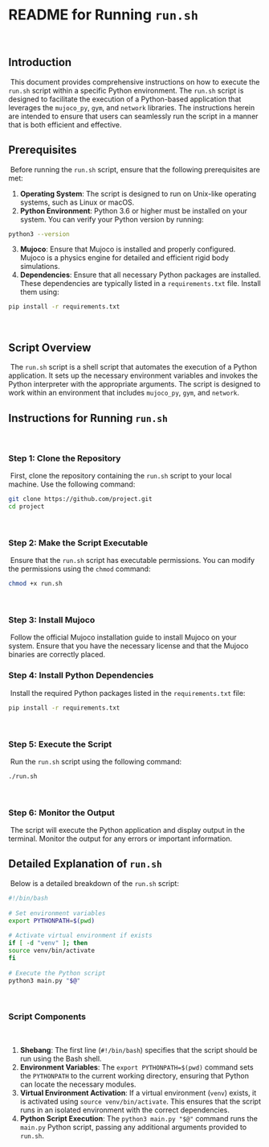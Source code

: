 ﻿
# README for Running `run.sh`
﻿
## Introduction
﻿
This document provides comprehensive instructions on how to execute the `run.sh` script within a specific Python environment. The `run.sh` script is designed to facilitate the execution of a Python-based application that leverages the `mujoco_py`, `gym`, and `network` libraries. The instructions herein are intended to ensure that users can seamlessly run the script in a manner that is both efficient and effective.
﻿
## Prerequisites
﻿
Before running the `run.sh` script, ensure that the following prerequisites are met:
﻿
1. **Operating System**: The script is designed to run on Unix-like operating systems, such as Linux or macOS.
2. **Python Environment**: Python 3.6 or higher must be installed on your system. You can verify your Python version by running:
```sh
python3 --version
```
3. **Mujoco**: Ensure that Mujoco is installed and properly configured. Mujoco is a physics engine for detailed and efficient rigid body simulations.
4. **Dependencies**: Ensure that all necessary Python packages are installed. These dependencies are typically listed in a `requirements.txt` file. Install them using:
```sh
pip install -r requirements.txt
```
﻿
## Script Overview
﻿
The `run.sh` script is a shell script that automates the execution of a Python application. It sets up the necessary environment variables and invokes the Python interpreter with the appropriate arguments. The script is designed to work within an environment that includes `mujoco_py`, `gym`, and `network`.
﻿
## Instructions for Running `run.sh`
﻿
### Step 1: Clone the Repository
﻿
First, clone the repository containing the `run.sh` script to your local machine. Use the following command:
```sh
git clone https://github.com/project.git
cd project
```
﻿
### Step 2: Make the Script Executable
﻿
Ensure that the `run.sh` script has executable permissions. You can modify the permissions using the `chmod` command:
```sh
chmod +x run.sh
```
﻿
### Step 3: Install Mujoco
﻿
Follow the official Mujoco installation guide to install Mujoco on your system. Ensure that you have the necessary license and that the Mujoco binaries are correctly placed.
﻿
### Step 4: Install Python Dependencies
﻿
Install the required Python packages listed in the `requirements.txt` file:
```sh
pip install -r requirements.txt
```
﻿
### Step 5: Execute the Script
﻿
Run the `run.sh` script using the following command:
```sh
./run.sh
```
﻿
### Step 6: Monitor the Output
﻿
The script will execute the Python application and display output in the terminal. Monitor the output for any errors or important information.
﻿
## Detailed Explanation of `run.sh`
﻿
Below is a detailed breakdown of the `run.sh` script:
﻿
```sh
#!/bin/bash
﻿
# Set environment variables
export PYTHONPATH=$(pwd)
﻿
# Activate virtual environment if exists
if [ -d "venv" ]; then
source venv/bin/activate
fi
﻿
# Execute the Python script
python3 main.py "$@"
```
﻿
### Script Components
﻿
1. **Shebang**: The first line (`#!/bin/bash`) specifies that the script should be run using the Bash shell.
2. **Environment Variables**: The `export PYTHONPATH=$(pwd)` command sets the `PYTHONPATH` to the current working directory, ensuring that Python can locate the necessary modules.
3. **Virtual Environment Activation**: If a virtual environment (`venv`) exists, it is activated using `source venv/bin/activate`. This ensures that the script runs in an isolated environment with the correct dependencies.
4. **Python Script Execution**: The `python3 main.py "$@"` command runs the `main.py` Python script, passing any additional arguments provided to `run.sh`.
﻿
﻿
